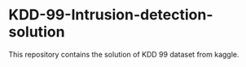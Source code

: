# KDD-99-Intrusion-detection-solution
This repository contains the solution of KDD 99 dataset from kaggle.
